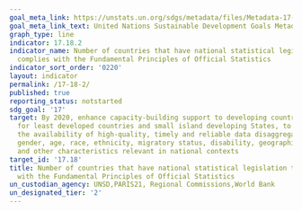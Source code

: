 ```yaml
---
goal_meta_link: https://unstats.un.org/sdgs/metadata/files/Metadata-17-18-02.pdf
goal_meta_link_text: United Nations Sustainable Development Goals Metadata (pdf 468kB)
graph_type: line
indicator: 17.18.2
indicator_name: Number of countries that have national statistical legislation that
  complies with the Fundamental Principles of Official Statistics
indicator_sort_order: '0220'
layout: indicator
permalink: /17-18-2/
published: true
reporting_status: notstarted
sdg_goal: '17'
target: By 2020, enhance capacity-building support to developing countries, including
  for least developed countries and small island developing States, to increase significantly
  the availability of high-quality, timely and reliable data disaggregated by income,
  gender, age, race, ethnicity, migratory status, disability, geographic location
  and other characteristics relevant in national contexts
target_id: '17.18'
title: Number of countries that have national statistical legislation that complies
  with the Fundamental Principles of Official Statistics
un_custodian_agency: UNSD,PARIS21, Regional Commissions,World Bank
un_designated_tier: '2'
---
```

